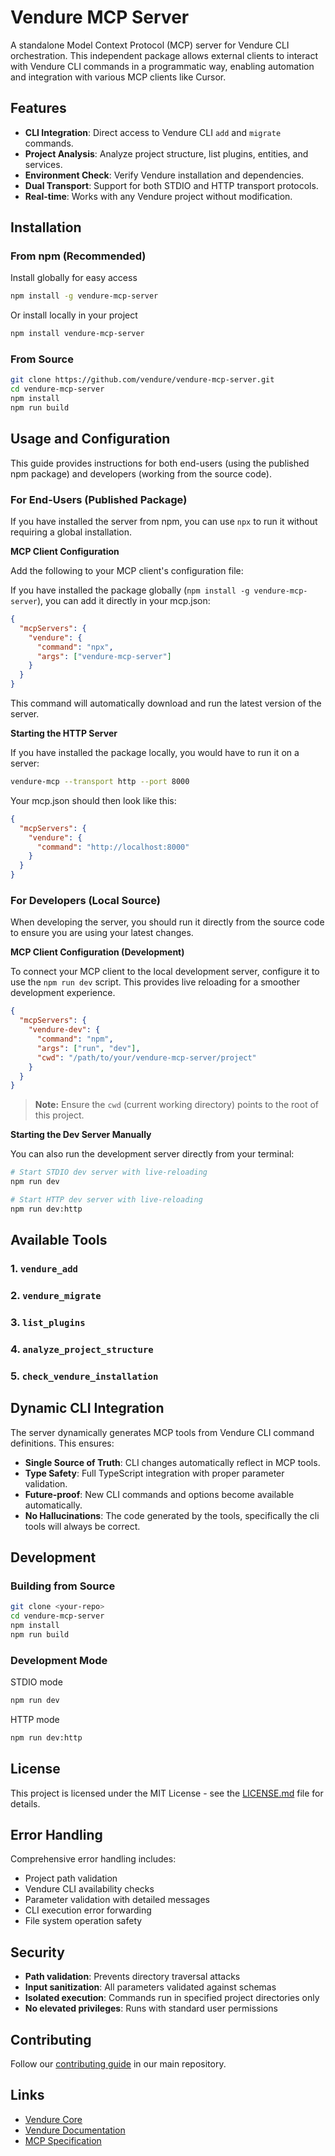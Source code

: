 # Vendure MCP Server

A standalone Model Context Protocol (MCP) server for Vendure CLI orchestration. This independent package allows external clients to interact with Vendure CLI commands in a programmatic way, enabling automation and integration with various MCP clients like Cursor.

## Features

- **CLI Integration**: Direct access to Vendure CLI `add` and `migrate` commands.
- **Project Analysis**: Analyze project structure, list plugins, entities, and services.
- **Environment Check**: Verify Vendure installation and dependencies.
- **Dual Transport**: Support for both STDIO and HTTP transport protocols.
- **Real-time**: Works with any Vendure project without modification.

## Installation

### From npm (Recommended)

Install globally for easy access
```bash
npm install -g vendure-mcp-server
```

Or install locally in your project
```bash
npm install vendure-mcp-server
```

### From Source

```bash
git clone https://github.com/vendure/vendure-mcp-server.git
cd vendure-mcp-server
npm install
npm run build
```

## Usage and Configuration

This guide provides instructions for both end-users (using the published npm package) and developers (working from the source code).

### For End-Users (Published Package)

If you have installed the server from npm, you can use `npx` to run it without requiring a global installation.

**MCP Client Configuration**

Add the following to your MCP client's configuration file:


If you have installed the package globally (`npm install -g vendure-mcp-server`), you can add it directly in your mcp.json:
```json
{
  "mcpServers": {
    "vendure": {
      "command": "npx",
      "args": ["vendure-mcp-server"]
    }
  }
}
```
This command will automatically download and run the latest version of the server.

**Starting the HTTP Server**

If you have installed the package locally, you would have to run it on a server:
```bash
vendure-mcp --transport http --port 8000
```

Your mcp.json should then look like this:
```json
{
  "mcpServers": {
    "vendure": {
      "command": "http://localhost:8000"
    }
  }
}
```

### For Developers (Local Source)

When developing the server, you should run it directly from the source code to ensure you are using your latest changes.

**MCP Client Configuration (Development)**

To connect your MCP client to the local development server, configure it to use the `npm run dev` script. This provides live reloading for a smoother development experience.

```json
{
  "mcpServers": {
    "vendure-dev": {
      "command": "npm",
      "args": ["run", "dev"],
      "cwd": "/path/to/your/vendure-mcp-server/project"
    }
  }
}
```
> **Note:** Ensure the `cwd` (current working directory) points to the root of this project.

**Starting the Dev Server Manually**

You can also run the development server directly from your terminal:
```bash
# Start STDIO dev server with live-reloading
npm run dev

# Start HTTP dev server with live-reloading
npm run dev:http
```

## Available Tools

### 1. `vendure_add`
### 2. `vendure_migrate`
### 3. `list_plugins`
### 4. `analyze_project_structure`
### 5. `check_vendure_installation`

## Dynamic CLI Integration
The server dynamically generates MCP tools from Vendure CLI command definitions. This ensures:
- **Single Source of Truth**: CLI changes automatically reflect in MCP tools.
- **Type Safety**: Full TypeScript integration with proper parameter validation.
- **Future-proof**: New CLI commands and options become available automatically.
- **No Hallucinations**: The code generated by the tools, specifically the cli tools will always be correct.

## Development

### Building from Source
```bash
git clone <your-repo>
cd vendure-mcp-server
npm install
npm run build
```

### Development Mode
STDIO mode
```bash
npm run dev
```

HTTP mode
```bash
npm run dev:http
```

## License

This project is licensed under the MIT License - see the [LICENSE.md](LICENSE.md) file for details.

##  Error Handling

Comprehensive error handling includes:
- Project path validation
- Vendure CLI availability checks
- Parameter validation with detailed messages
- CLI execution error forwarding
- File system operation safety

## Security

- **Path validation**: Prevents directory traversal attacks
- **Input sanitization**: All parameters validated against schemas
- **Isolated execution**: Commands run in specified project directories only
- **No elevated privileges**: Runs with standard user permissions

## Contributing

Follow our [contributing guide](https://github.com/vendure-ecommerce/vendure/blob/master/CONTRIBUTING.md) in our main repository.

## Links

- [Vendure Core](https://github.com/vendure-ecommerce/vendure) 
- [Vendure Documentation](https://www.vendure.io/docs/)
- [MCP Specification](https://spec.modelcontextprotocol.io/)